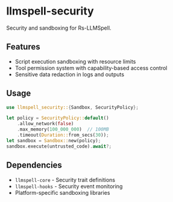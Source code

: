 # llmspell-security

Security and sandboxing for Rs-LLMSpell.

## Features
- Script execution sandboxing with resource limits
- Tool permission system with capability-based access control
- Sensitive data redaction in logs and outputs

## Usage
```rust
use llmspell_security::{Sandbox, SecurityPolicy};

let policy = SecurityPolicy::default()
    .allow_network(false)
    .max_memory(100_000_000)  // 100MB
    .timeout(Duration::from_secs(30));
let sandbox = Sandbox::new(policy);
sandbox.execute(untrusted_code).await?;
```

## Dependencies
- `llmspell-core` - Security trait definitions
- `llmspell-hooks` - Security event monitoring
- Platform-specific sandboxing libraries